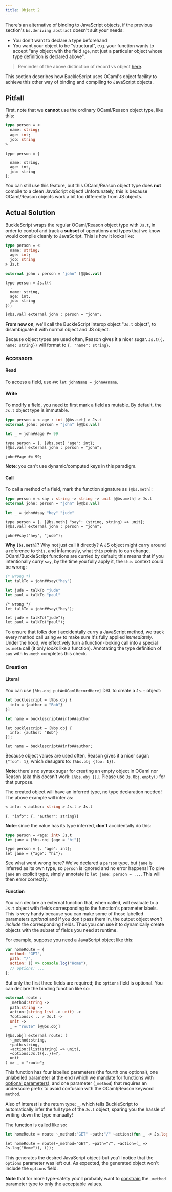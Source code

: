 ```yaml
---
title: Object 2
---
```


There's an alternative of binding to JavaScript objects, if the previous section's `bs.deriving abstract` doesn't suit your needs:

- You don't want to declare a type beforehand
- You want your object to be "structural", e.g. your function wants to accept "any object with the field `age`, not just a particular object whose type definition is declared above".

> Reminder of the above distinction of record vs object [here](https://reasonml.github.io/docs/en/record#record-types-are-found-by-field-name).

This section describes how BuckleScript uses OCaml's object facility to achieve this other way of binding and compiling to JavaScript objects.

## Pitfall

First, note that we **cannot** use the ordinary OCaml/Reason object type, like this:

```ocaml
type person = <
  name: string;
  age: int;
  job: string
>
```

```reason
type person = {
  .
  name: string,
  age: int,
  job: string
};
```

You can still use this feature, but this OCaml/Reason object type does **not** compile to a clean JavaScript object! Unfortunately, this is because OCaml/Reason objects work a bit too differently from JS objects.

## Actual Solution

BuckleScript wraps the regular OCaml/Reason object type with `Js.t`, in order to control and track a **subset** of operations and types that we know would compile cleanly to JavaScript. This is how it looks like:

```ocaml
type person = <
  name: string;
  age: int;
  job: string
> Js.t

external john : person = "john" [@@bs.val]
```

```reason
type person = Js.t({
  .
  name: string,
  age: int,
  job: string
});

[@bs.val] external john : person = "john";
```

**From now on**, we'll call the BuckleScript interop object "`Js.t` object", to disambiguate it with normal object and JS object.

Because object types are used often, Reason gives it a nicer sugar. `Js.t({. name: string})` will format to `{. "name": string}`.

### Accessors

#### Read

To access a field, use `##`: `let johnName = john##name`.

#### Write

To modify a field, you need to first mark a field as mutable. By default, the `Js.t` object type is immutable.

```ocaml
type person = < age : int [@bs.set] > Js.t
external john: person = "john" [@@bs.val]

let _ = john##age #= 99
```

```reason
type person = {. [@bs.set] "age": int};
[@bs.val] external john : person = "john";

john##age #= 99;
```

**Note**: you can't use dynamic/computed keys in this paradigm.

#### Call

To call a method of a field, mark the function signature as `[@bs.meth]`:

```ocaml
type person = < say : string -> string -> unit [@bs.meth] > Js.t
external john: person = "john" [@@bs.val]

let _ = john##say "hey" "jude"
```

```reason
type person = {. [@bs.meth] "say": (string, string) => unit};
[@bs.val] external john : person = "john";

john##say("hey", "jude");
```

**Why `[bs.meth]`**? Why not just call it directly? A JS object might carry around a reference to `this`, and infamously, what `this` points to can change. OCaml/BuckleScript functions are curried by default; this means that if you intentionally curry `say`, by the time you fully apply it, the `this` context could be wrong:

```ocaml
(* wrong *)
let talkTo = john##say("hey")

let jude = talkTo "jude"
let paul = talkTo "paul"
```

```reason
/* wrong */
let talkTo = john##say("hey");

let jude = talkTo("jude");
let paul = talkTo("paul");
```

To ensure that folks don't accidentally curry a JavaScript method, we track every method call using `##` to make sure it's fully applied _immediately_. Under the hood, we effectively turn a function-looking call into a special `bs.meth` call (it only _looks_ like a function). Annotating the type definition of `say` with `bs.meth` completes this check.

### Creation

#### Literal

You can use `[%bs.obj putAnOCamlRecordHere]` DSL to create a `Js.t` object:

```ocaml
let bucklescript = [%bs.obj {
  info = {author = "Bob"}
}]

let name = bucklescript##info##author
```

```reason
let bucklescript = [%bs.obj {
  info: {author: "Bob"}
}];

let name = bucklescript##info##author;
```

Because object values are used often, Reason gives it a nicer sugar: `{"foo": 1}`, which desugars to: `[%bs.obj {foo: 1}]`.

**Note**: there's no syntax sugar for creating an empty object in OCaml nor Reason (aka this doesn't work: `[%bs.obj {}]`. Please use `Js.Obj.empty()` for that purpose.

The created object will have an inferred type, no type declaration needed! The above example will infer as:

```ocaml
< info: < author: string > Js.t > Js.t
```

```reason
{. "info": {. "author": string}}
```

**Note**: since the value has its type inferred, **don't** accidentally do this:

```ocaml
type person = <age: int> Js.t
let jane = [%bs.obj {age = "hi"}]
```

```reason
type person = {. "age": int};
let jane = {"age": "hi"};
```

See what went wrong here? We've declared a `person` type, but `jane` is inferred as its own type, so `person` is ignored and no error happens! To give `jane` an explicit type, simply annotate it: `let jane: person = ...`. This will then error correctly.

#### Function

You can declare an external function that, when called, will evaluate to a `Js.t` object with fields corresponding to the function's parameter labels. This is very handy because you can make some of those labelled parameters _optional_ and if you don't pass them in, the output object _won't include_ the corresponding fields. Thus you can use it to dynamically create objects with the subset of fields you need at runtime.

For example, suppose you need a JavaScript object like this:

```js
var homeRoute = {
  method: "GET",
  path: "/",
  action: () => console.log("Home"),
  // options: ...
};
```

But only the first three fields are required; the `options` field is optional. You can declare the binding function like so:

```ocaml
external route :
  _method:string ->
  path:string ->
  action:(string list -> unit) ->
  ?options:< .. > Js.t ->
  unit ->
  _ = "route" [@@bs.obj]
```

```reason
[@bs.obj] external route: (
  ~_method:string,
  ~path:string,
  ~action:(list(string) => unit),
  ~options:Js.t({..})=?,
  unit
) => _ = "route";
```

This function has four labelled parameters (the fourth one optional), one unlabelled parameter at the end (which we mandate for functions with [optional parameters](https://reasonml.github.io/docs/en/function.html#optional-labeled-arguments)), and one parameter (`_method`) that requires an underscore prefix to avoid confusion with the OCaml/Reason keyword `method`.

Also of interest is the return type: `_`, which tells BuckleScript to automatically infer the full type of the `Js.t` object, sparing you the hassle of writing down the type manually!

The function is called like so:

```ocaml
let homeRoute = route ~_method:"GET" ~path:"/" ~action:(fun _ -> Js.log "Home") ()
```

```reason
let homeRoute = route(~_method="GET", ~path="/", ~action=(_ => Js.log("Home")), ());
```

This generates the desired JavaScript object–but you'll notice that the `options` parameter was left out. As expected, the generated object won't include the `options` field.

**Note** that for more type-safety you'll probably want to [constrain](https://bucklescript.github.io/docs/en/function#constrain-arguments-better) the `_method` parameter type to only the acceptable values.
